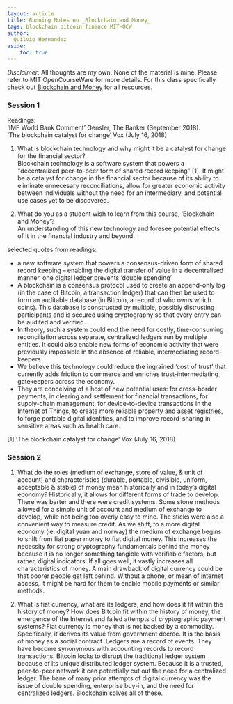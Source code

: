 ```yaml
---
layout: article
title: Running Notes on _Blockchain and Money_
tags: blockchain bitcoin finance MIT-OCW
author:
  Quilvio Hernandez
aside:
    toc: true
---
```


_Disclaimer_: All thoughts are my own. None of the material is mine. Please refer to MIT OpenCourseWare for more details. For this class specifically check out [Blockchain and Money](https://ocw.mit.edu/courses/sloan-school-of-management/15-s12-blockchain-and-money-fall-2018/) for all resources. 

### Session 1

Readings:  
‘IMF World Bank Comment’ Gensler, The Banker (September 2018).  
‘The blockchain catalyst for change’ Vox (July 16, 2018) 

1. What is blockchain technology and why might it be a catalyst for change for the financial sector?  
Blockchain technology is a software system that powers a "decentralized peer-to-peer form of shared record keeping” [1]. It might be a catalyst for change in the financial sector because of its ability to eliminate unnecesary reconciliations, allow for greater economic activity between individuals without the need for an intermediary, and potential use cases yet to be discovered.


2. What do you as a student wish to learn from this course, ‘Blockchain and Money’?  
An understanding of this new technology and foresee potential effects of it in the financial industry and beyond. 


selected quotes from readings:  
- a new software system that powers a consensus-driven form of shared record keeping – enabling the digital transfer of value in a decentralised manner.
one digital ledger prevents ‘double spending’
- A blockchain is a consensus protocol used to create an append-only log (in the case of Bitcoin, a transaction ledger) that can then be used to form an auditable database (in Bitcoin, a record of who owns which coins). This database is constructed by multiple, possibly distrusting participants and is secured using cryptography so that every entry can be audited and verified.
- In theory, such a system could end the need for costly, time-consuming reconciliation across separate, centralized ledgers run by multiple entities.
 It could also enable new forms of economic activity that were previously impossible in the absence of reliable, intermediating record-keepers.
- We believe this technology could reduce the ingrained ‘cost of trust’ that currently adds friction to commerce and enriches trust-intermediating gatekeepers across the economy.
- They are conceiving of a host of new potential uses: for cross-border payments, in clearing and settlement for financial transactions, for supply-chain management, for device-to-device transactions in the Internet of Things, to create more reliable property and asset registries, to forge portable digital identities, and to improve record-sharing in sensitive areas such as health care.

[1] ‘The blockchain catalyst for change’ Vox (July 16, 2018) 

### Session 2

1. What do the roles (medium of exchange, store of value, & unit of account) and characteristics (durable, portable, divisible, uniform, acceptable & stable) of money mean historically and in today’s digital economy?
Historically, it allows for different forms of trade to develop. There was barter and there were credit systems. Some stone methods allowed for a simple unit of account and medium of exchange to develop, while not being too overly easy to mine. The sticks were also a convenient way to measure credit. As we shift, to a more digital economy (ie. digital yuan and norway) the medium of exchange begins to shift from fiat paper money to fiat digital money. This increases the necessity for strong cryptography fundamentals behind the money because it is no longer something tangible with verifiable factors; but rather, digital indicators. If all goes well, it vastly increases all characteristics of money. A main drawback of digital currency could be that poorer people get left behind. Without a phone, or mean of internet access, it might be hard for them to enable mobile payments or similar methods. 

2. What is fiat currency, what are its ledgers, and how does it fit within the history of money?
How does Bitcoin fit within the history of money, the emergence of the Internet and failed attempts of cryptographic payment systems?
Fiat currency is money that is not backed by a commodity. Specifically, it derives its value from government decree. It is the basis of money as a social contract. Ledgers are a record of events. They have become synonymous with accounting records to record transactions. Bitcoin looks to disrupt the traditional ledger system because of its unique distributed ledger system. Because it is a trusted, peer-to-peer network it can potentially cut out the need for a centralized ledger. The bane of many prior attempts of digital currency was the issue of double spending, enterprise buy-in, and the need for centralized ledgers. Blockchain solves all of these. 


